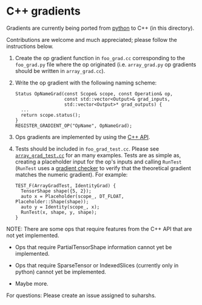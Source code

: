 # C++ gradients

Gradients are currently being ported from
[python](https://github.com/tensorflow/tensorflow/tree/master/tensorflow/python/ops)
to C++ (in this directory).

Contributions are welcome and much appreciated; please follow the instructions
below.

1.  Create the op gradient function in `foo_grad.cc` corresponding to the
    `foo_grad.py` file where the op originated (i.e. `array_grad.py` op
    gradients should be written in `array_grad.cc`).

2.  Write the op gradient with the following naming scheme:

        Status OpNameGrad(const Scope& scope, const Operation& op,
                          const std::vector<Output>& grad_inputs,
                          std::vector<Output>* grad_outputs) {
          ...
          return scope.status();
        }
        REGISTER_GRADIENT_OP("OpName", OpNameGrad);

3.  Ops gradients are implemented by using the [C++
    API](https://www.tensorflow.org/api_docs/cc/).

4.  Tests should be included in `foo_grad_test.cc`. Please see
    [`array_grad_test.cc`](https://github.com/tensorflow/tensorflow/blob/master/tensorflow/cc/gradients/array_grad_test.cc)
    for an many examples. Tests are as simple as, creating a placeholder input
    for the op's inputs and calling `RunTest` (`RunTest` uses a [gradient
    checker](https://github.com/tensorflow/tensorflow/blob/master/tensorflow/cc/framework/gradient_checker.cc)
    to verify that the theoretical gradient matches the numeric gradient). For
    example:

        TEST_F(ArrayGradTest, IdentityGrad) {
          TensorShape shape({5, 2});
          auto x = Placeholder(scope_, DT_FLOAT, Placeholder::Shape(shape));
          auto y = Identity(scope_, x);
          RunTest(x, shape, y, shape);
        }

NOTE: There are some ops that require features from the C++ API that are not yet
implemented.

*   Ops that require PartialTensorShape information cannot yet be implemented.

*   Ops that require SparseTensor or IndexedSlices (currently only in python)
    cannot yet be implemented.

*   Maybe more.

For questions: Please create an issue assigned to suharshs.
